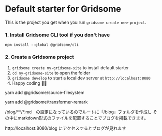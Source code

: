 # Default starter for Gridsome

This is the project you get when you run `gridsome create new-project`.

### 1. Install Gridsome CLI tool if you don't have

`npm install --global @gridsome/cli`

### 2. Create a Gridsome project

1. `gridsome create my-gridsome-site` to install default starter
2. `cd my-gridsome-site` to open the folder
3. `gridsome develop` to start a local dev server at `http://localhost:8080`
4. Happy coding 🎉🙌



yarn add @gridsome/source-filesystem

yarn add @gridsome/transformer-remark


/blog/**/*.md　の設定になっているのでルートに「/blog」フォルダを作成し
その中にmarkdown形式のファイルを配置することでブログを掲載できます。


http://localhost:8080/blog
にアクセスするとブログが見れます
